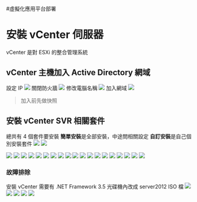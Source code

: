 #虛擬化應用平台部署

# 安裝 vCenter 伺服器
vCenter 是對 ESXi 的整合管理系統

## vCenter 主機加入 Active Directory 網域
設定 IP
![](img/Pasted%20image%2020201127142458.png)
關閉防火牆
![](img/Pasted%20image%2020201127142241.png)
修改電腦名稱
![](img/Pasted%20image%2020201127151432.png)
加入網域
![](img/Pasted%20image%2020201127152532.png)
> 加入前先做快照

## 安裝 vCenter SVR 相關套件
總共有 4 個套件要安裝
**簡單安裝**是全部安裝，中途問相關設定
**自訂安裝**是自己個別安裝套件
![](img/Pasted%20image%2020201130135525.png)
![](img/Pasted%20image%2020201130140634.png)


![](img/Pasted%20image%2020201130141241.png)
![](img/Pasted%20image%2020201130141301.png)
![](img/Pasted%20image%2020201130141406.png)
![](img/Pasted%20image%2020201130141503.png)
![](img/Pasted%20image%2020201130141540.png)
![](img/Pasted%20image%2020201130141612.png)
![](img/Pasted%20image%2020201130141620.png)
![](img/Pasted%20image%2020201130141635.png)
![](img/Pasted%20image%2020201130142338.png)
![](img/Pasted%20image%2020201130142522.png)
![](img/Pasted%20image%2020201130143728.png)
![](img/Pasted%20image%2020201130143921.png)
![](img/Pasted%20image%2020201130143952.png)
![](img/Pasted%20image%2020201130144034.png)
![](img/Pasted%20image%2020201130144042.png)
![](img/Pasted%20image%2020201130144104.png)
![](img/Pasted%20image%2020201130144153.png)
![](img/Pasted%20image%2020201130151024.png)
![](img/Pasted%20image%2020201130151054.png)

### 故障排除
安裝 vCenter 需要有 .NET Framework 3.5
光碟機內改成 server2012 ISO 檔
![](img/Pasted%20image%2020201130135632.png)
![](img/Pasted%20image%2020201130135737.png)
![](img/Pasted%20image%2020201130135826.png)
![](img/Pasted%20image%2020201130135859.png)
![](img/Pasted%20image%2020201130140123.png)
